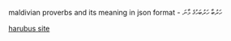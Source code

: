 maldivian proverbs and its meaning in json format - ހަރުބާ ހަރުބަހުގެ މާނަ

[harubus site](https://harubas.vercel.app/)